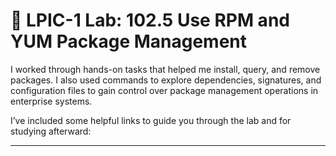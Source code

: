 # 🧪 LPIC-1 Lab: 102.5 Use RPM and YUM Package Management

I worked through hands-on tasks that helped me install, query, and remove packages. I also used commands to explore dependencies, signatures, and configuration files to gain control over package management operations in enterprise systems.

I’ve included some helpful links to guide you through the lab and for studying afterward:

---




































































